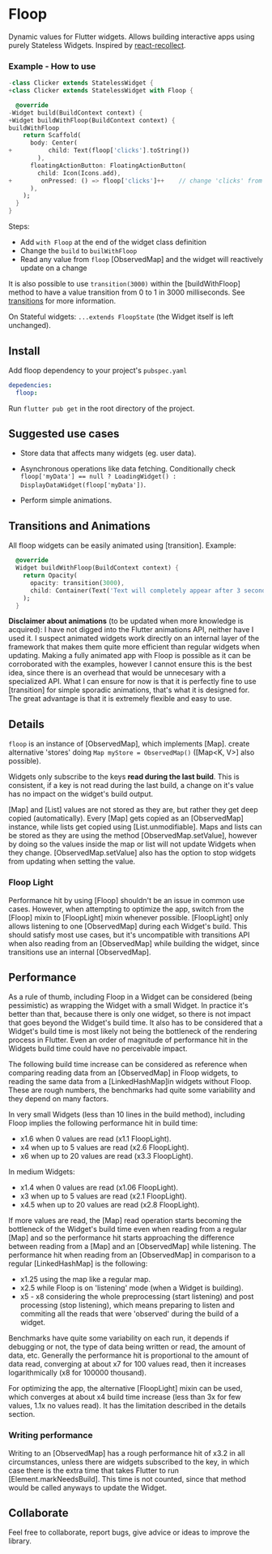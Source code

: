# Floop

Dynamic values for Flutter widgets. Allows building interactive apps using purely Stateless Widgets. Inspired by [react-recollect](https://github.com/davidgilbertson/react-recollect).

### Example - How to use

```dart
-class Clicker extends StatelessWidget {
+class Clicker extends StatelessWidget with Floop {

  @override
-Widget build(BuildContext context) {
+Widget buildWithFloop(BuildContext context) {
buildWithFloop
    return Scaffold(
      body: Center(
+          child: Text(floop['clicks'].toString())
        ),
      floatingActionButton: FloatingActionButton(
        child: Icon(Icons.add),
+        onPressed: () => floop['clicks']++    // change 'clicks' from anywhere in the app and the widget will get updated
      ),
    );
  }
}
```

Steps:

- Add `with Floop` at the end of the widget class definition
- Change the `build` to `builWithFloop`
- Read any value from `floop` [ObservedMap] and the widget will reactively update on a change

It is also possible to use `transition(3000)` within the [buildWithFloop] method to have a value transition from 0 to 1 in 3000 milliseconds. See [transitions](#transitions) for more information.

On Stateful widgets: `...extends FloopState` (the Widget itself is left unchanged).

## Install

Add floop dependency to your project's `pubspec.yaml`

```yaml
depedencies:
  floop:
```

Run `flutter pub get` in the root directory of the project.

## Suggested use cases

- Store data that affects many widgets (eg. user data).

- Asynchronous operations like data fetching. Conditionally check `floop['myData'] == null ? LoadingWidget() : DisplayDataWidget(floop['myData'])`.

- Perform simple animations.

## <a name="transitions">Transitions and Animations</a>

All floop widgets can be easily animated using [transition]. Example:

```dart
  @override
  Widget buildWithFloop(BuildContext context) {
    return Opacity(
      opacity: transition(3000),
      child: Container(Text('Text will completely appear after 3 seconds')),
    );
  }
```

**Disclaimer about animations** (to be updated when more knowledge is acquired): I have not digged into the Flutter animations API, neither have I used it. I suspect animated widgets work directly on an internal layer of the framework that makes them quite more efficient than regular widgets when updating. Making a fully animated app with Floop is possible as it can be corroborated with the examples, however I cannot ensure this is the best idea, since there is an overhead that would be unnecesary with a specialized API. What I can ensure for now is that it is perfectly fine to use [transition] for simple sporadic animations, that's what it is designed for. The great advantage is that it is extremely flexible and easy to use.

## <a name="details">Details</a>

`floop` is an instance of [ObservedMap], which implements [Map]. create alternative 'stores' doing `Map myStore = ObservedMap()` ([Map<K, V>] also possible).

Widgets only subscribe to the keys **read during the last build**. This is consistent, if a key is not read during the last build, a change on it's value has no impact on the widget's build output.

[Map] and [List] values are not stored as they are, but rather they get deep copied (automatically). Every [Map] gets copied as an [ObservedMap] instance, while lists get copied using [List.unmodifiable]. Maps and lists can be stored as they are using the method [ObservedMap.setValue], however by doing so the values inside the map or list will not update Widgets when they change. [ObservedMap.setValue] also has the option to stop widgets from updating when setting the value.

### Floop Light

Performance hit by using [Floop] shouldn't be an issue in common use cases. However, when attempting to optimize the app, switch from the [Floop] mixin to [FloopLight] mixin whenever possible. [FloopLight] only allows listening to one [ObservedMap] during each Widget's build. This should satisfy most use cases, but it's uncompatible with transitions API when also reading from an [ObservedMap] while building the widget, since transitions use an internal [ObservedMap].

## <a name="performance">Performance</a>
As a rule of thumb, including Floop in a Widget can be considered (being pessimistic) as wrapping the Widget with a small Widget. In practice it's better than that, because there is only one widget, so there is not impact that goes beyond the Widget's build time. It also has to be considered that a Widget's build time is most likely not being the bottleneck of the rendering process in Flutter. Even an order of magnitude of performance hit in the Widgets build time could have no perceivable impact.

The following build time increase can be considered as reference when comparing reading data from an [ObservedMap] in Floop widgets, to reading the same data from a [LinkedHashMap]in widgets without Floop. These are rough numbers, the benchmarks had quite some variability and they depend on many factors.

In very small Widgets (less than 10 lines in the build method), including Floop implies the following performance hit in build time:
- x1.6 when 0 values are read (x1.1 FloopLight).
- x4 when up to 5 values are read (x2.6 FloopLight).
- x6 when up to 20 values are read (x3.3 FloopLight).

In medium Widgets:
- x1.4 when 0 values are read (x1.06 FloopLight).
- x3 when up to 5 values are read (x2.1 FloopLight).
- x4.5 when up to 20 values are read (x2.8 FloopLight).

If more values are read, the [Map] read operation starts becoming the bottleneck of the Widget's build time even when reading from a regular [Map] and so the performance hit starts approaching the difference between reading from a [Map] and an [ObservedMap] while listening. The performance hit when reading from an [ObservedMap] in comparison to a regular [LinkedHashMap] is the following:

- x1.25 using the map like a regular map.
- x2.5 while Floop is on 'listening' mode (when a Widget is building).
- x5 - x8 considering the whole preprocessing (start listening) and post processing (stop listening), which means preparing to listen and commiting all the reads that were 'observed' during the build of a widget.

Benchmarks have quite some variability on each run, it depends if debugging or not, the type of data being written or read, the amount of data, etc. Generally the performance hit is proportional to the amount of data read, converging at about x7 for 100 values read, then it increases logarithmically (x8 for 100000 thousand).

For optimizing the app, the alternative [FloopLight] mixin can be used, which converges at about x4 build time increase (less than 3x for few values, 1.1x no values read). It has the limitation described in the details section.

### Writing performance
Writing to an [ObservedMap] has a rough performance hit of x3.2 in all circumstances, unless there are widgets subscribed to the key, in which case there is the extra time that takes Flutter to run [Element.markNeedsBuild]. This time is not counted, since that method would be called anyways to update the Widget.

## Collaborate
Feel free to collaborate, report bugs, give advice or ideas to improve the library.
